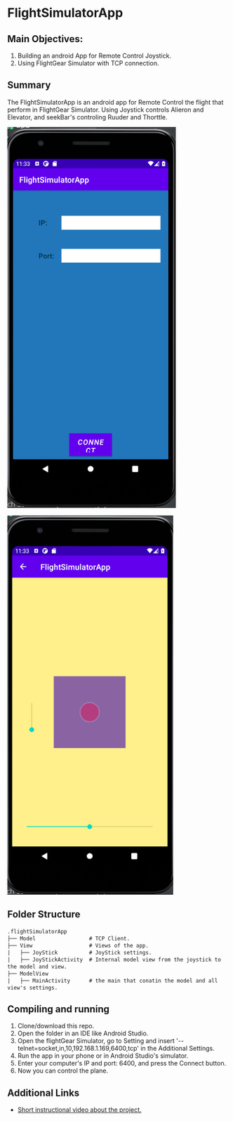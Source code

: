 # FlightSimulatorApp

## Main Objectives:
1. Building an android App for Remote Control Joystick.
2. Using FlightGear Simulator with TCP connection.


## Summary

The FlightSimulatorApp is an android app for Remote Control the flight that perform in FlightGear Simulator. 
Using Joystick controls Alieron and Elevator, and seekBar's controling Ruuder and Thorttle.

![](ReadMePic/firstActivity.png)

![](ReadMePic/secondActivity.png)

## Folder Structure

```
.flightSimulatorApp
├── Model                 # TCP Client.
├── View                  # Views of the app.
|   ├── JoyStick          # JoyStick settings.
|   ├── JoyStickActivity  # Internal model view from the joystick to the model and view.
├── ModelView
|   ├── MainActivity      # the main that conatin the model and all view's settings.

```
## Compiling and running
1. Clone/download this repo.
2. Open the folder in an IDE like Android Studio.
3. Open the flightGear Simulator, go to Setting and insert '--telnet=socket,in,10,192.168.1.169,6400,tcp' in the Additional Settings.
4. Run the app in your phone or in Android Studio's simulator.
5. Enter your computer's IP and port: 6400, and press the Connect button. 
6. Now you can control the plane.

## Additional Links
- [Short instructional video about the project.](https://www.youtube.com/watch?v=Rtib_R_Ls4Y)
